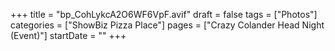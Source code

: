+++
title = "bp_CohLykcA2O6WF6VpF.avif"
draft = false
tags = ["Photos"]
categories = ["ShowBiz Pizza Place"]
pages = ["Crazy Colander Head Night (Event)"]
startDate = ""
+++
